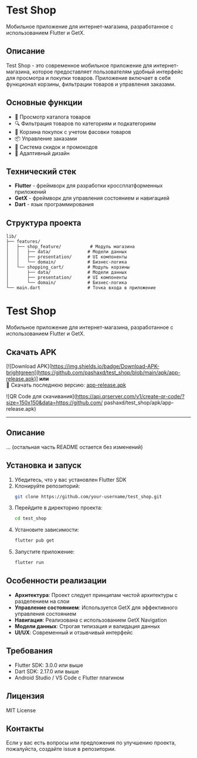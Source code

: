 # Test Shop

Мобильное приложение для интернет-магазина, разработанное с использованием Flutter и GetX.

## Описание

Test Shop - это современное мобильное приложение для интернет-магазина, которое предоставляет пользователям удобный интерфейс для просмотра и покупки товаров. Приложение включает в себя функционал корзины, фильтрации товаров и управления заказами.

## Основные функции

- 📱 Просмотр каталога товаров
- 🔍 Фильтрация товаров по категориям и подкатегориям
- 🛒 Корзина покупок с учетом фасовки товаров
- 📦 Управление заказами
- 🎯 Система скидок и промокодов
- 📱 Адаптивный дизайн

## Технический стек

- **Flutter** - фреймворк для разработки кроссплатформенных приложений
- **GetX** - фреймворк для управления состоянием и навигацией
- **Dart** - язык программирования

## Структура проекта

```
lib/
├── features/
│   ├── shop_feature/           # Модуль магазина
│   │   ├── data/              # Модели данных
│   │   ├── presentation/      # UI компоненты
│   │   └── domain/            # Бизнес-логика
│   └── shopping_cart/         # Модуль корзины
│       ├── data/              # Модели данных
│       ├── presentation/      # UI компоненты
│       └── domain/            # Бизнес-логика
└── main.dart                  # Точка входа в приложение
```
# Test Shop

Мобильное приложение для интернет-магазина, разработанное с использованием Flutter и GetX.

## Скачать APK

[![Download APK](https://img.shields.io/badge/Download-APK-brightgreen[(https://github.com/pashaxd/test_shop/blob/main/apk/app-release.apk)]
**или**  
📲 Скачать последнюю версию: [app-release.apk](https://github.com/pashaxd/test_shop/apk/app-release.apk)

![QR Code для скачивания](https://api.qrserver.com/v1/create-qr-code/?size=150x150&data=https://github.com/
pashaxd/test_shop/apk/app-release.apk)

---

## Описание
... (остальная часть README остается без изменений)
## Установка и запуск

1. Убедитесь, что у вас установлен Flutter SDK
2. Клонируйте репозиторий:
   ```bash
   git clone https://github.com/your-username/test_shop.git
   ```
3. Перейдите в директорию проекта:
   ```bash
   cd test_shop
   ```
4. Установите зависимости:
   ```bash
   flutter pub get
   ```
5. Запустите приложение:
   ```bash
   flutter run
   ```

## Особенности реализации

- **Архитектура**: Проект следует принципам чистой архитектуры с разделением на слои
- **Управление состоянием**: Используется GetX для эффективного управления состоянием
- **Навигация**: Реализована с использованием GetX Navigation
- **Модели данных**: Строгая типизация и валидация данных
- **UI/UX**: Современный и отзывчивый интерфейс

## Требования

- Flutter SDK: 3.0.0 или выше
- Dart SDK: 2.17.0 или выше
- Android Studio / VS Code с Flutter плагином

## Лицензия

MIT License

## Контакты

Если у вас есть вопросы или предложения по улучшению проекта, пожалуйста, создайте issue в репозитории.
